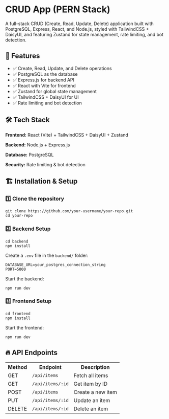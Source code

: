 <h1>CRUD App (PERN Stack)</h1>
<p>A full-stack CRUD (Create, Read, Update, Delete) application built with PostgreSQL, Express, React, and Node.js, styled with TailwindCSS + DaisyUI, and featuring Zustand for state management, rate limiting, and bot detection.</p>

<h2>🚀 Features</h2>
<ul>
  <li>✅ Create, Read, Update, and Delete operations</li>
  <li>✅ PostgreSQL as the database</li>
  <li>✅ Express.js for backend API</li>
  <li>✅ React with Vite for frontend</li>
  <li>✅ Zustand for global state management</li>
  <li>✅ TailwindCSS + DaisyUI for UI</li>
  <li>✅ Rate limiting and bot detection</li>
</ul>

<h2>🛠 Tech Stack</h2>
<p><strong>Frontend:</strong> React (Vite) + TailwindCSS + DaisyUI + Zustand</p>
<p><strong>Backend:</strong> Node.js + Express.js</p>
<p><strong>Database:</strong> PostgreSQL</p>
<p><strong>Security:</strong> Rate limiting & bot detection</p>

<h2>🏗 Installation & Setup</h2>

<h3>1️⃣ Clone the repository</h3>
<pre><code>git clone https://github.com/your-username/your-repo.git
cd your-repo</code></pre>

<h3>2️⃣ Backend Setup</h3>
<pre><code>cd backend
npm install</code></pre>

<p>Create a <code>.env</code> file in the <code>backend/</code> folder:</p>
<pre><code>DATABASE_URL=your_postgres_connection_string
PORT=5000</code></pre>

<p>Start the backend:</p>
<pre><code>npm run dev</code></pre>

<h3>3️⃣ Frontend Setup</h3>
<pre><code>cd frontend
npm install</code></pre>

<p>Start the frontend:</p>
<pre><code>npm run dev</code></pre>

<h2>🔥 API Endpoints</h2>
<table>
  <tr>
    <th>Method</th>
    <th>Endpoint</th>
    <th>Description</th>
  </tr>
  <tr>
    <td>GET</td>
    <td><code>/api/items</code></td>
    <td>Fetch all items</td>
  </tr>
  <tr>
    <td>GET</td>
    <td><code>/api/items/:id</code></td>
    <td>Get item by ID</td>
  </tr>
  <tr>
    <td>POST</td>
    <td><code>/api/items</code></td>
    <td>Create a new item</td>
  </tr>
  <tr>
    <td>PUT</td>
    <td><code>/api/items/:id</code></td>
    <td>Update an item</td>
  </tr>
  <tr>
    <td>DELETE</td>
    <td><code>/api/items/:id</code></td>
    <td>Delete an item</td>
  </tr>
</table>







